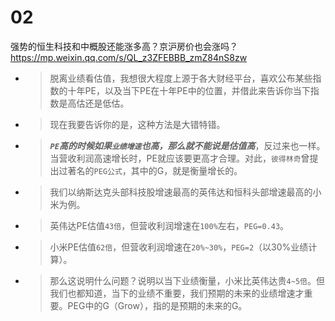 
# 02

强势的恒生科技和中概股还能涨多高？京沪房价也会涨吗？ https://mp.weixin.qq.com/s/QL_z3ZFEBBB_zmZ84nS8zw
- > 脱离业绩看估值，我想很大程度上源于各大财经平台，喜欢公布某些指数的十年PE，以及当下PE在十年PE中的位置，并借此来告诉你当下指数是高估还是低估。
- > 现在我要告诉你的是，这种方法是大错特错。
- > ***`PE`高的时候如果`业绩增速`也高，那么就不能说是估值高***，反过来也一样。当营收利润高速增长时，PE就应该要更高才合理。对此，`彼得林奇`曾提出过著名的`PEG公式`，其中的G，就是衡量增长的。
- > 我们以纳斯达克头部科技股增速最高的英伟达和恒科头部增速最高的小米为例。
- > 英伟达PE估值`43倍`，但营收利润增速在`100%`左右，`PEG=0.43`。
- > 小米PE估值`62倍`，但营收利润增速在`20%~30%`，`PEG=2`（以30%业绩计算）。
- > 那么这说明什么问题？说明以当下业绩衡量，小米比英伟达贵`4~5倍`。但我们也都知道，当下的业绩不重要，我们预期的未来的业绩增速才重要。PEG中的G（Grow），指的是预期的未来的G。
